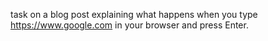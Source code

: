 task on a blog post explaining what happens when you type https://www.google.com in your browser and press Enter.
